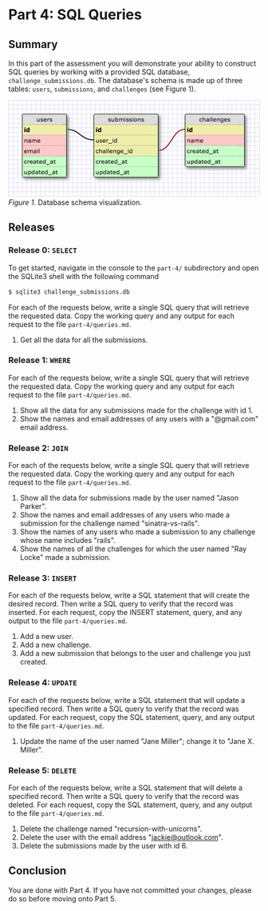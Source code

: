 # Part 4: SQL Queries

## Summary
In this part of the assessment you will demonstrate your ability to construct SQL queries by working with a provided SQL database, `challenge_submissions.db`. The database's schema is made up of three tables: `users`, `submissions`, and `challenges` (see Figure 1).

![Schema](readme-assets/schema.png)  
*Figure 1*.  Database schema visualization.


## Releases
### Release 0: `SELECT`
To get started, navigate in the console to the `part-4/` subdirectory and open the SQLite3 shell with the following command

```bash
$ sqlite3 challenge_submissions.db
```

For each of the requests below, write a single SQL query that will retrieve the requested data. Copy the working query and any output for each request to the file `part-4/queries.md`.

1. Get all the data for all the submissions.


### Release 1: `WHERE`
For each of the requests below, write a single SQL query that will retrieve the requested data. Copy the working query and any output for each request to the file `part-4/queries.md`.

1. Show all the data for any submissions made for the challenge with id 1.
2. Show the names and email addresses of any users with a "@gmail.com" email address.


### Release 2: `JOIN`
For each of the requests below, write a single SQL query that will retrieve the requested data. Copy the working query and any output for each request to the file `part-4/queries.md`.

1. Show all the data for submissions made by the user named "Jason Parker".
2. Show the names and email addresses of any users who made a submission for the challenge named "sinatra-vs-rails".
3. Show the names of any users who made a submission to any challenge whose name includes "rails".
4. Show the names of all the challenges for which the user named "Ray Locke" made a submission.


### Release 3: `INSERT`
For each of the requests below, write a SQL statement that will create the desired record. Then write a SQL query to verify that the record was inserted. For each request, copy the INSERT statement, query, and any output to the file `part-4/queries.md`.

1. Add a new user.
2. Add a new challenge.
3. Add a new submission that belongs to the user and challenge you just created.


### Release 4: `UPDATE`
For each of the requests below, write a SQL statement that will update a specified record. Then write a SQL query to verify that the record was updated. For each request, copy the SQL statement, query, and any output to the file `part-4/queries.md`.

1. Update the name of the user named "Jane Miller"; change it to "Jane X. Miller".


### Release 5: `DELETE`
For each of the requests below, write a SQL statement that will delete a specified record. Then write a SQL query to verify that the record was deleted. For each request, copy the SQL statement, query, and any output to the file `part-4/queries.md`.

1. Delete the challenge named "recursion-with-unicorns".
2. Delete the user with the email address "jackie@outlook.com".
3. Delete the submissions made by the user with id 6.


## Conclusion

You are done with Part 4. If you have not committed your changes, please do so before moving onto Part 5.
